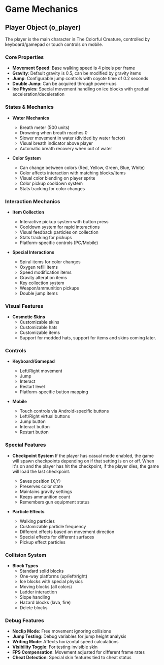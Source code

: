 # Game Mechanics

## Player Object (o_player)

The player is the main character in The Colorful Creature, controlled by keyboard/gamepad or touch controls on mobile.

### Core Properties

- **Movement Speed**: Base walking speed is 4 pixels per frame
- **Gravity**: Default gravity is 0.5, can be modified by gravity items
- **Jump**: Configurable jump controls with coyote time of 0.2 seconds
- **Double Jump**: Can be acquired through power-ups
- **Ice Physics**: Special movement handling on ice blocks with gradual acceleration/deceleration

### States & Mechanics

- **Water Mechanics**
  - Breath meter (500 units)
  - Drowning when breath reaches 0
  - Slower movement in water (divided by water factor)
  - Visual breath indicator above player
  - Automatic breath recovery when out of water

- **Color System**
  - Can change between colors (Red, Yellow, Green, Blue, White)
  - Color affects interaction with matching blocks/items
  - Visual color blending on player sprite
  - Color pickup cooldown system
  - Stats tracking for color changes

### Interaction Mechanics

- **Item Collection**
  - Interactive pickup system with button press
  - Cooldown system for rapid interactions
  - Visual feedback particles on collection
  - Stats tracking for pickups
  - Platform-specific controls (PC/Mobile)

- **Special Interactions**
  - Spiral items for color changes
  - Oxygen refill items
  - Speed modification items
  - Gravity alteration items
  - Key collection system
  - Weapon/ammunition pickups
  - Double jump items

### Visual Features

- **Cosmetic Skins**
  - Customizable skins
  - Customizable hats
  - Customizable items
  - Support for modded hats, support for items and skins coming later.

### Controls

- **Keyboard/Gamepad**
  - Left/Right movement
  - Jump
  - Interact
  - Restart level
  - Platform-specific button mapping

- **Mobile**
  - Touch controls via Android-specific buttons
  - Left/Right virtual buttons
  - Jump button
  - Interact button
  - Restart button

### Special Features

- **Checkpoint System**
  If the player has casual mode enabled, the game will spawn checkpoints depending on if that setting is on or off.
  When it's on and the player has hit the checkpoint, if the player dies, the game will load the last checkpoint.

  - Saves position (X,Y)
  - Preserves color state
  - Maintains gravity settings
  - Keeps ammunition count
  - Remembers gun equipment status

- **Particle Effects**
  - Walking particles
  - Customizable particle frequency
  - Different effects based on movement direction
  - Special effects for different surfaces
  - Pickup effect particles

### Collision System

- **Block Types**
  - Standard solid blocks
  - One-way platforms (up/left/right)
  - Ice blocks with special physics
  - Moving blocks (all colors)
  - Ladder interaction
  - Slope handling
  - Hazard blocks (lava, fire)
  - Delete blocks

### Debug Features

- **Noclip Mode**: Free movement ignoring collisions
- **Jump Testing**: Debug variables for jump height analysis
- **Writing Mode**: Affects horizontal speed calculations
- **Visibility Toggle**: For testing invisible skin
- **FPS Compensation**: Movement adjusted for different frame rates
- **Cheat Detection**: Special skin features tied to cheat status